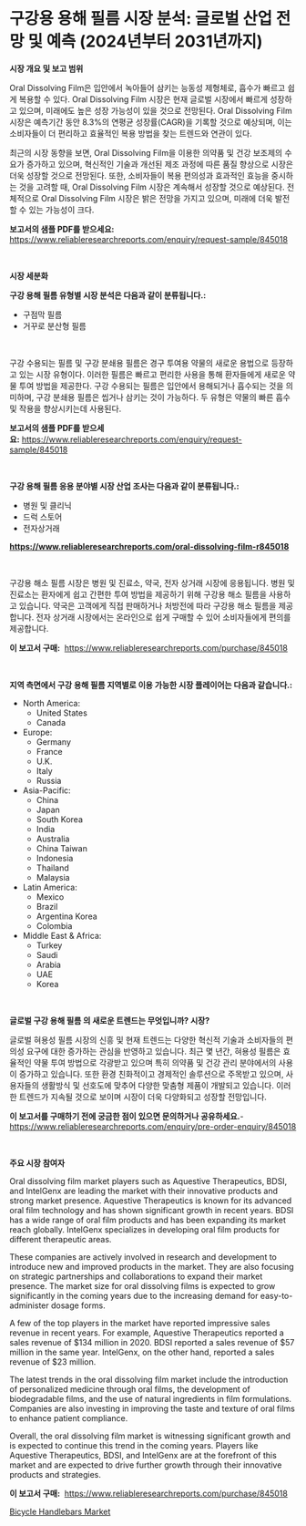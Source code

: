 <p><h1>구강용 용해 필름 시장 분석: 글로벌 산업 전망 및 예측 (2024년부터 2031년까지)</h1></p><p><strong>시장 개요 및 보고 범위</strong></p>
<p><p>Oral Dissolving Film은 입안에서 녹아들어 삼키는 능동성 제형체로, 흡수가 빠르고 쉽게 복용할 수 있다. Oral Dissolving Film 시장은 현재 글로벌 시장에서 빠르게 성장하고 있으며, 미래에도 높은 성장 가능성이 있을 것으로 전망된다. Oral Dissolving Film 시장은 예측기간 동안 8.3%의 연평균 성장률(CAGR)을 기록할 것으로 예상되며, 이는 소비자들이 더 편리하고 효율적인 복용 방법을 찾는 트렌드와 연관이 있다.</p><p>최근의 시장 동향을 보면, Oral Dissolving Film을 이용한 의약품 및 건강 보조제의 수요가 증가하고 있으며, 혁신적인 기술과 개선된 제조 과정에 따른 품질 향상으로 시장은 더욱 성장할 것으로 전망된다. 또한, 소비자들이 복용 편의성과 효과적인 효능을 중시하는 것을 고려할 때, Oral Dissolving Film 시장은 계속해서 성장할 것으로 예상된다. 전체적으로 Oral Dissolving Film 시장은 밝은 전망을 가지고 있으며, 미래에 더욱 발전할 수 있는 가능성이 크다.</p></p>
<p><strong>보고서의 샘플 PDF를 받으세요:</strong> <a href="https://www.reliableresearchreports.com/enquiry/request-sample/845018">https://www.reliableresearchreports.com/enquiry/request-sample/845018</a></p>
<p>&nbsp;</p>
<p><strong>시장 세분화</strong></p>
<p><strong>구강 용해 필름 유형별 시장 분석은 다음과 같이 분류됩니다.:</strong></p>
<p><ul><li>구점막 필름</li><li>거꾸로 분산형 필름</li></ul></p>
<p>&nbsp;</p>
<p><p>구강 수용되는 필름 및 구강 분쇄용 필름은 경구 투여용 약물의 새로운 용법으로 등장하고 있는 시장 유형이다. 이러한 필름은 빠르고 편리한 사용을 통해 환자들에게 새로운 약물 투여 방법을 제공한다. 구강 수용되는 필름은 입안에서 용해되거나 흡수되는 것을 의미하며, 구강 분쇄용 필름은 씹거나 삼키는 것이 가능하다. 두 유형은 약물의 빠른 흡수 및 작용을 향상시키는데 사용된다.</p></p>
<p><strong>보고서의 샘플 PDF를 받으세요:</strong>&nbsp;<a href="https://www.reliableresearchreports.com/enquiry/request-sample/845018">https://www.reliableresearchreports.com/enquiry/request-sample/845018</a></p>
<p>&nbsp;</p>
<p><strong> 구강 용해 필름 응용 분야별 시장 산업 조사는 다음과 같이 분류됩니다.:</strong></p>
<p><ul><li>병원 및 클리닉</li><li>드럭 스토어</li><li>전자상거래</li></ul></p>
<p><strong><a href="https://www.reliableresearchreports.com/oral-dissolving-film-r845018">https://www.reliableresearchreports.com/oral-dissolving-film-r845018</a></strong></p>
<p>&nbsp;</p>
<p><p>구강용 해소 필름 시장은 병원 및 진료소, 약국, 전자 상거래 시장에 응용됩니다. 병원 및 진료소는 환자에게 쉽고 간편한 투여 방법을 제공하기 위해 구강용 해소 필름을 사용하고 있습니다. 약국은 고객에게 직접 판매하거나 처방전에 따라 구강용 해소 필름을 제공합니다. 전자 상거래 시장에서는 온라인으로 쉽게 구매할 수 있어 소비자들에게 편의를 제공합니다.</p></p>
<p><strong>이 보고서 구매:</strong>&nbsp; <a href="https://www.reliableresearchreports.com/purchase/845018">https://www.reliableresearchreports.com/purchase/845018</a></p>
<p>&nbsp;</p>
<p><strong>지역 측면에서 구강 용해 필름 지역별로 이용 가능한 시장 플레이어는 다음과 같습니다.:</strong></p>
<p><ul>
    <li>
        North America:
        <ul>
            <li>United States</li>
            <li>Canada</li>
        </ul>
    </li>
    <li>
        Europe:
        <ul>
            <li>Germany</li>
            <li>France</li>
            <li>U.K.</li>
            <li>Italy</li>
            <li>Russia</li>
        </ul>
    </li>
    <li>
        Asia-Pacific:
        <ul>
            <li>China</li>
            <li>Japan</li>
            <li>South Korea</li>
            <li>India</li>
            <li>Australia</li>
            <li>China Taiwan</li>
            <li>Indonesia</li>
            <li>Thailand</li>
            <li>Malaysia</li>
        </ul>
    </li>
    <li>
        Latin America:
        <ul>
            <li>Mexico</li>
            <li>Brazil</li>
            <li>Argentina Korea</li>
            <li>Colombia</li>
        </ul>
    </li>
    <li>
        Middle East & Africa:
        <ul>
            <li>Turkey</li>
            <li>Saudi</li>
            <li>Arabia</li>
            <li>UAE</li>
            <li>Korea</li>
        </ul>
    </li>
    </ul></p>
<p>&nbsp;</p>
<p><strong>글로벌 구강 용해 필름 의 새로운 트렌드는 무엇입니까? 시장?</strong></p>
<p><p>글로벌 혀용성 필름 시장의 신흥 및 현재 트렌드는 다양한 혁신적 기술과 소비자들의 편의성 요구에 대한 증가하는 관심을 반영하고 있습니다. 최근 몇 년간, 혀용성 필름은 효율적인 약물 투여 방법으로 각광받고 있으며 특히 의약품 및 건강 관리 분야에서의 사용이 증가하고 있습니다. 또한 환경 친화적이고 경제적인 솔루션으로 주목받고 있으며, 사용자들의 생활방식 및 선호도에 맞추어 다양한 맞춤형 제품이 개발되고 있습니다. 이러한 트렌드가 지속될 것으로 보이며 시장이 더욱 다양화되고 성장할 전망입니다.</p></p>
<p><strong>이 보고서를 구매하기 전에 궁금한 점이 있으면 문의하거나 공유하세요.</strong>- <a href="https://www.reliableresearchreports.com/enquiry/pre-order-enquiry/845018">https://www.reliableresearchreports.com/enquiry/pre-order-enquiry/845018</a></p>
<p>&nbsp;</p>
<p><strong>주요 시장 참여자</strong></p>
<p><p>Oral dissolving film market players such as Aquestive Therapeutics, BDSI, and IntelGenx are leading the market with their innovative products and strong market presence. Aquestive Therapeutics is known for its advanced oral film technology and has shown significant growth in recent years. BDSI has a wide range of oral film products and has been expanding its market reach globally. IntelGenx specializes in developing oral film products for different therapeutic areas.</p><p>These companies are actively involved in research and development to introduce new and improved products in the market. They are also focusing on strategic partnerships and collaborations to expand their market presence. The market size for oral dissolving films is expected to grow significantly in the coming years due to the increasing demand for easy-to-administer dosage forms.</p><p>A few of the top players in the market have reported impressive sales revenue in recent years. For example, Aquestive Therapeutics reported a sales revenue of $134 million in 2020. BDSI reported a sales revenue of $57 million in the same year. IntelGenx, on the other hand, reported a sales revenue of $23 million.</p><p>The latest trends in the oral dissolving film market include the introduction of personalized medicine through oral films, the development of biodegradable films, and the use of natural ingredients in film formulations. Companies are also investing in improving the taste and texture of oral films to enhance patient compliance.</p><p>Overall, the oral dissolving film market is witnessing significant growth and is expected to continue this trend in the coming years. Players like Aquestive Therapeutics, BDSI, and IntelGenx are at the forefront of this market and are expected to drive further growth through their innovative products and strategies.</p></p>
<p><strong>이 보고서 구매:</strong>&nbsp;&nbsp;<a href="https://www.reliableresearchreports.com/purchase/845018">https://www.reliableresearchreports.com/purchase/845018</a></p>
<p><p><a href="https://github.com/edytherolanlouisejk1miz0wig/Market-Research-Report-List-2/blob/main/bicycle-handlebars-market.md">Bicycle Handlebars Market</a></p></p>